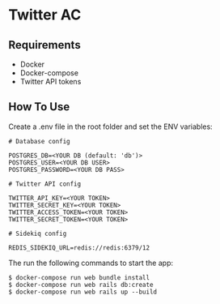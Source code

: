 # Twitter AC



## Requirements

- Docker
- Docker-compose
- Twitter API tokens

## How To Use

Create a .env file in the root folder and set the ENV variables:
```
# Database config

POSTGRES_DB=<YOUR DB (default: 'db')>
POSTGRES_USER=<YOUR DB USER>
POSTGRES_PASSWORD=<YOUR DB PASS>

# Twitter API config

TWITTER_API_KEY=<YOUR TOKEN>
TWITTER_SECRET_KEY=<YOUR TOKEN>
TWITTER_ACCESS_TOKEN=<YOUR TOKEN>
TWITTER_SECRET_TOKEN=<YOUR TOKEN>

# Sidekiq config

REDIS_SIDEKIQ_URL=redis://redis:6379/12
```
The run the following commands to start the app:
```
$ docker-compose run web bundle install
$ docker-compose run web rails db:create
$ docker-compose run web rails up --build
```

